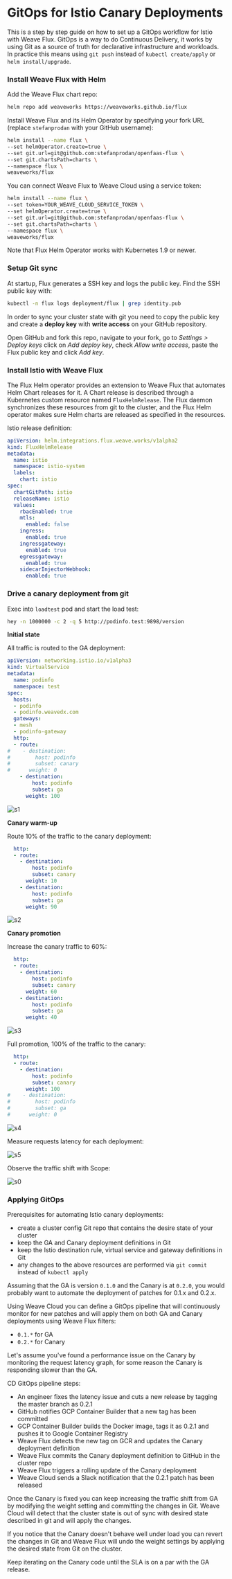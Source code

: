 # GitOps for Istio Canary Deployments

This is a step by step guide on how to set up a GitOps workflow for Istio with Weave Flux. 
GitOps is a way to do Continuous Delivery, it works by using Git as a source of truth for declarative infrastructure 
and workloads. In practice this means using `git push` instead of `kubectl create/apply` or `helm install/upgrade`.

### Install Weave Flux with Helm

Add the Weave Flux chart repo:

```bash
helm repo add weaveworks https://weaveworks.github.io/flux
```

Install Weave Flux and its Helm Operator by specifying your fork URL 
(replace `stefanprodan` with your GitHub username): 

```bash
helm install --name flux \
--set helmOperator.create=true \
--set git.url=git@github.com:stefanprodan/openfaas-flux \
--set git.chartsPath=charts \
--namespace flux \
weaveworks/flux
```

You can connect Weave Flux to Weave Cloud using a service token:

```bash
helm install --name flux \
--set token=YOUR_WEAVE_CLOUD_SERVICE_TOKEN \
--set helmOperator.create=true \
--set git.url=git@github.com:stefanprodan/openfaas-flux \
--set git.chartsPath=charts \
--namespace flux \
weaveworks/flux
```

Note that Flux Helm Operator works with Kubernetes 1.9 or newer.

### Setup Git sync

At startup, Flux generates a SSH key and logs the public key. 
Find the SSH public key with:

```bash
kubectl -n flux logs deployment/flux | grep identity.pub 
```

In order to sync your cluster state with git you need to copy the public key and 
create a **deploy key** with **write access** on your GitHub repository.

Open GitHub and fork this repo, navigate to your fork, go to _Settings > Deploy keys_ click on _Add deploy key_, check 
_Allow write access_, paste the Flux public key and click _Add key_.

### Install Istio with Weave Flux

The Flux Helm operator provides an extension to Weave Flux that automates Helm Chart releases for it.
A Chart release is described through a Kubernetes custom resource named `FluxHelmRelease`.
The Flux daemon synchronizes these resources from git to the cluster,
and the Flux Helm operator makes sure Helm charts are released as specified in the resources.

Istio release definition:

```yaml
apiVersion: helm.integrations.flux.weave.works/v1alpha2
kind: FluxHelmRelease
metadata:
  name: istio
  namespace: istio-system
  labels:
    chart: istio
spec:
  chartGitPath: istio
  releaseName: istio
  values:
    rbacEnabled: true
    mtls:
      enabled: false
    ingress:
      enabled: true
    ingressgateway:
      enabled: true
    egressgateway:
      enabled: true
    sidecarInjectorWebhook:
      enabled: true
```

### Drive a canary deployment from git 

Exec into `loadtest` pod and start the load test:

```bash
hey -n 1000000 -c 2 -q 5 http://podinfo.test:9898/version
```

**Initial state**

All traffic is routed to the GA deployment:

```yaml
apiVersion: networking.istio.io/v1alpha3
kind: VirtualService
metadata:
  name: podinfo
  namespace: test
spec:
  hosts:
  - podinfo
  - podinfo.weavedx.com
  gateways:
  - mesh
  - podinfo-gateway
  http:
  - route:
#    - destination:
#        host: podinfo
#        subset: canary
#      weight: 0
    - destination:
        host: podinfo
        subset: ga
      weight: 100
```

![s1](https://github.com/stefanprodan/k8s-podinfo/blob/master/docs/screens/istio-c-s1.png)

**Canary warm-up**

Route 10% of the traffic to the canary deployment:

```yaml
  http:
  - route:
    - destination:
        host: podinfo
        subset: canary
      weight: 10
    - destination:
        host: podinfo
        subset: ga
      weight: 90
```

![s2](https://github.com/stefanprodan/k8s-podinfo/blob/master/docs/screens/istio-c-s2.png)

**Canary promotion**

Increase the canary traffic to 60%:

```yaml
  http:
  - route:
    - destination:
        host: podinfo
        subset: canary
      weight: 60
    - destination:
        host: podinfo
        subset: ga
      weight: 40
```

![s3](https://github.com/stefanprodan/k8s-podinfo/blob/master/docs/screens/istio-c-s3.png)

Full promotion, 100% of the traffic to the canary:

```yaml
  http:
  - route:
    - destination:
        host: podinfo
        subset: canary
      weight: 100
#    - destination:
#        host: podinfo
#        subset: ga
#      weight: 0
```

![s4](https://github.com/stefanprodan/k8s-podinfo/blob/master/docs/screens/istio-c-s4.png)

Measure requests latency for each deployment:

![s5](https://github.com/stefanprodan/k8s-podinfo/blob/master/docs/screens/istio-c-s5.png)
 
Observe the traffic shift with Scope:

![s0](https://github.com/stefanprodan/k8s-podinfo/blob/master/docs/screens/istio-c-s0.png)

### Applying GitOps

Prerequisites for automating Istio canary deployments:

* create a cluster config Git repo that contains the desire state of your cluster
* keep the GA and Canary deployment definitions in Git 
* keep the Istio destination rule, virtual service and gateway definitions in Git
* any changes to the above resources are performed via `git commit` instead of `kubectl apply`

Assuming that the GA is version `0.1.0` and the Canary is at `0.2.0`, you would probably 
want to automate the deployment of patches for 0.1.x and 0.2.x. 

Using Weave Cloud you can define a GitOps pipeline that will continuously monitor for new patches 
and will apply them on both GA and Canary deployments using Weave Flux filters:

* `0.1.*` for GA
* `0.2.*` for Canary

Let's assume you've found a performance issue on the Canary by monitoring the request latency graph, for 
some reason the Canary is responding slower than the GA. 

CD GitOps pipeline steps:

* An engineer fixes the latency issue and cuts a new release by tagging the master branch as 0.2.1
* GitHub notifies GCP Container Builder that a new tag has been committed
* GCP Container Builder builds the Docker image, tags it as 0.2.1 and pushes it to Google Container Registry
* Weave Flux detects the new tag on GCR and updates the Canary deployment definition
* Weave Flux commits the Canary deployment definition to GitHub in the cluster repo
* Weave Flux triggers a rolling update of the Canary deployment
* Weave Cloud sends a Slack notification that the 0.2.1 patch has been released 

Once the Canary is fixed you can keep increasing the traffic shift from GA by modifying the weight setting 
and committing the changes in Git. Weave Cloud will detect that the cluster state is out of sync with 
desired state described in git and will apply the changes. 

If you notice that the Canary doesn't behave well under load you can revert the changes in Git and 
Weave Flux will undo the weight settings by applying the desired state from Git on the cluster.

Keep iterating on the Canary code until the SLA is on a par with the GA release. 


